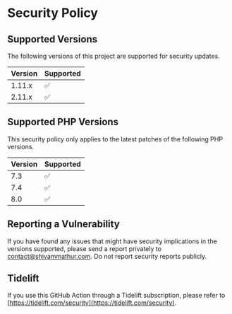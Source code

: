 # Security Policy

## Supported Versions

The following versions of this project are supported for security updates.

| Version | Supported          |
| ------- | ------------------ |
| 1.11.x  | :white_check_mark: |
| 2.11.x   | :white_check_mark: |

## Supported PHP Versions

This security policy only applies to the latest patches of the following PHP versions.

| Version | Supported          |
| ------- | ------------------ |
| 7.3     | :white_check_mark: |
| 7.4     | :white_check_mark: |
| 8.0     | :white_check_mark: |

## Reporting a Vulnerability

If you have found any issues that might have security implications in the versions supported, please send a report privately to [contact@shivammathur.com](mailto:contact@shivammathur.com).
Do not report security reports publicly.

## Tidelift

If you use this GitHub Action through a Tidelift subscription, please refer to [https://tidelift.com/security](https://tidelift.com/security).